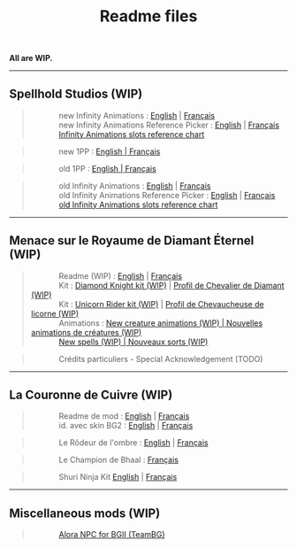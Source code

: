 <div align="center"><h1>Readme files</h1>
</div><br>

**All are WIP.**

<hr>

## Spellhold Studios (WIP)

><span style="margin-left: 50px;">new Infinity Animations : <a href="https://gwendolynefreddy.github.io/docs/spellholdstudios/infinityanimations/documentation/infinityanimations-readme-english.html">English</a> | <a href="https://gwendolynefreddy.github.io/docs/spellholdstudios/infinityanimations/documentation/infinityanimations-readme-french.html">Français</a></span></br>
><span style="margin-left: 50px;">new Infinity Animations Reference Picker : <a href="https://gwendolynefreddy.github.io/docs/spellholdstudios/infinityanimations/documentation/ia_reference_picker_readme.html">English</a> | <a href="https://gwendolynefreddy.github.io/docs/spellholdstudios/infinityanimations/documentation/ia_reference_picker_readme-french.html">Français</a></span></br>
><span style="margin-left: 50px;"><a href="https://gwendolynefreddy.github.io/docs/spellholdstudios/infinityanimations/documentation/ia_animations_ref_chart.html">Infinity Animations slots reference chart</a></span>

><span style="margin-left: 50px;">new 1PP : <a href="https://gwendolynefreddy.github.io/docs/spellholdstudios/1pp/documentation/1pp-readme-english.html">English</span> | <a href="https://gwendolynefreddy.github.io/docs/spellholdstudios/1pp/documentation/1pp-readme-french.html">Français</a></span>

><span style="margin-left: 50px;">old 1PP : <a href="https://gwendolynefreddy.github.io/docs/spellholdstudios/1pp-readme.html">English</span> | <a href="https://gwendolynefreddy.github.io/docs/spellholdstudios/1pp-readme-french.html">Français</a></span>

><span style="margin-left: 50px;">old Infinity Animations : <a href="https://gwendolynefreddy.github.io/docs/spellholdstudios/readme-infinityanimations.html">English</a> | <a href="https://gwendolynefreddy.github.io/docs/spellholdstudios/readme-infinityanimations-french.html">Français</a></span></br>
><span style="margin-left: 50px;">old Infinity Animations Reference Picker : <a href="https://gwendolynefreddy.github.io/docs/spellholdstudios/ia_reference_picker_readme.html">English</a> | <a href="https://gwendolynefreddy.github.io/docs/spellholdstudios/ia_reference_picker_readme-french.html">Français</a></span></br>
><span style="margin-left: 50px;"><a href="https://gwendolynefreddy.github.io/docs/spellholdstudios/ia_animations_ref_chart.html">old Infinity Animations slots reference chart</a></span>

<hr>


## Menace sur le Royaume de Diamant Éternel (WIP)

><span style="margin-left: 50px;">Readme (WIP) : <a href="https://gwendolynefreddy.github.io/docs/diamant_eternel/menace-readme-english.html">English</a> | <a href="https://gwendolynefreddy.github.io/docs/diamant_eternel/menace-readme-french.html">Français</a></span></br>
><span style="margin-left: 50px;">Kit : <a href="https://gwendolynefreddy.github.io/docs/diamant_eternel/menace-kit1-readme-english.html">Diamond Knight kit (WIP)</a> | <a href="https://gwendolynefreddy.github.io/docs/diamant_eternel/menace-kit1-readme-french.html">Profil de Chevalier de Diamant (WIP)</a></span></br>
><span style="margin-left: 50px;">Kit : <a href="https://gwendolynefreddy.github.io/docs/diamant_eternel/menace-kit2-readme-english.html">Unicorn Rider kit (WIP)</a> | <a href="https://gwendolynefreddy.github.io/docs/diamant_eternel/menace-kit2-readme-french.html">Profil de Chevaucheuse de licorne (WIP)</a></span></br>
><span style="margin-left: 50px;">Animations : <a href="https://gwendolynefreddy.github.io/docs/diamant_eternel/menace-animations-readme-english.html">New creature animations (WIP) | <a href="https://gwendolynefreddy.github.io/docs/diamant_eternel/menace-animations-readme-french.html">Nouvelles animations de créatures (WIP)</a></span></br>
><span style="margin-left: 50px;"><a href="https://gwendolynefreddy.github.io/docs/diamant_eternel/menace-spells-readme-english.html">New spells (WIP) | <a href="https://gwendolynefreddy.github.io/docs/diamant_eternel/menace-spells-readme-french.html">Nouveaux sorts (WIP)</a></span></br>

><span style="margin-left: 50px;">Crédits particuliers - Special Acknowledgement (TODO)</span></br>


<hr>


## La Couronne de Cuivre (WIP)

><span style="margin-left: 50px;">Readme de mod : <a href="https://gwendolynefreddy.github.io/docs/lcc/mymod/readme/readme-lcc-en.html">English</a> | <a href="https://gwendolynefreddy.github.io/docs/lcc/mymod/readme/readme-lcc-fr.html">Français</a></span></br>
><span style="margin-left: 50px;">id. avec skin BG2 : <a href="https://gwendolynefreddy.github.io/docs/lcc/mymod/readme/readme-lcc-enbg2.html">English</a> | <a href="https://gwendolynefreddy.github.io/docs/lcc/mymod/readme/readme-lcc-frbg2.html">Français</a></span></br>

><span style="margin-left: 50px;">Le Rôdeur de l'ombre : <a href="https://gwendolynefreddy.github.io/docs/lcc/rodeur_ombre-readme-english.html">English</a> | <a href="https://gwendolynefreddy.github.io/docs/lcc/rodeur_ombre-readme-french.html">Français</a></span></br>

><span style="margin-left: 50px;">Le Champion de Bhaal : <a href="https://gwendolynefreddy.github.io/docs/cdb/cdb-readme-french">Français</a></span></br>

><span style="margin-left: 50px;">Shuri Ninja Kit <a href="https://gwendolynefreddy.github.io/docs/lcc/shurininja-readme-english.txt">English</a> | <a href="https://gwendolynefreddy.github.io/docs/lcc/shurininja-readme-french.txt">Français</a></span></br>

<hr>


## Miscellaneous mods (WIP)

><span style="margin-left: 50px;"><a href="https://gwendolynefreddy.github.io/docs/alora/alora-readme.html">Alora NPC for BGII (TeamBG)</a>